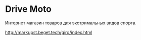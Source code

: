 # Drive Moto
Интернет магазин товаров для экстримальных видов спорта. 

http://markupst.beget.tech/giro/index.html
